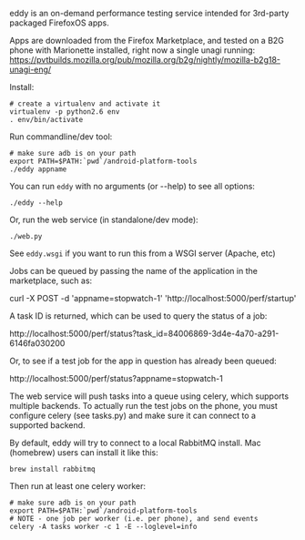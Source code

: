 eddy is an on-demand performance testing service intended for 3rd-party
packaged FirefoxOS apps.

Apps are downloaded from the Firefox Marketplace, and tested on a B2G phone
with Marionette installed, right now a single unagi running:
https://pvtbuilds.mozilla.org/pub/mozilla.org/b2g/nightly/mozilla-b2g18-unagi-eng/

Install:
```
# create a virtualenv and activate it
virtualenv -p python2.6 env
. env/bin/activate
```

Run commandline/dev tool:

```
# make sure adb is on your path
export PATH=$PATH:`pwd`/android-platform-tools
./eddy appname
```

You can run ```eddy``` with no arguments (or --help) to see all options:

```
./eddy --help
```

Or, run the web service (in standalone/dev mode):

```
./web.py
```

See ```eddy.wsgi``` if you want to run this from a WSGI server (Apache, etc)

Jobs can be queued by passing the name of the application in the marketplace,
such as:

curl -X POST -d 'appname=stopwatch-1' 'http://localhost:5000/perf/startup'

A task ID is returned, which can be used to query the status of a job:

http://localhost:5000/perf/status?task_id=84006869-3d4e-4a70-a291-6146fa030200

Or, to see if a test job for the app in question has already been queued:

http://localhost:5000/perf/status?appname=stopwatch-1

The web service will push tasks into a queue using celery, which supports
multiple backends. To actually run the test jobs on the phone, you must
configure celery (see tasks.py) and make sure it can connect to a supported
backend.

By default, eddy will try to connect to a local RabbitMQ install.
Mac (homebrew) users can install it like this:

```
brew install rabbitmq
```

Then run at least one celery worker:

```
# make sure adb is on your path
export PATH=$PATH:`pwd`/android-platform-tools
# NOTE - one job per worker (i.e. per phone), and send events
celery -A tasks worker -c 1 -E --loglevel=info
```
